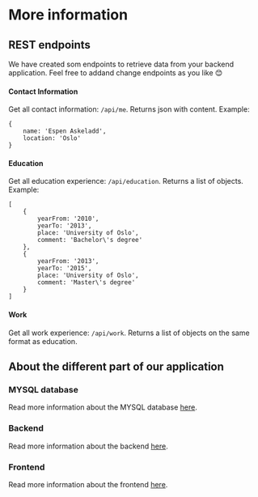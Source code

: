 # More information

## REST endpoints
We have created som endpoints to retrieve data from your backend application. Feel free to addand change endpoints as you like 😊

#### Contact Information
Get all contact information: `/api/me`. Returns json with content. 
Example: 
```
{
    name: 'Espen Askeladd',
    location: 'Oslo'
}

```
#### Education
Get all education experience: `/api/education`. Returns a list of objects. 
Example: 
```
[
    {
        yearFrom: '2010',
        yearTo: '2013',
        place: 'University of Oslo',
        comment: 'Bachelor\'s degree'
    },
    {
        yearFrom: '2013',
        yearTo: '2015',
        place: 'University of Oslo',
        comment: 'Master\'s degree'
    }
]
```

#### Work
Get all work experience: `/api/work`. Returns a list of objects on the same format as education. 

## About the different part of our application

### MYSQL database
Read more information about the MYSQL database [here](./../mysql/readme.md). 

### Backend
Read more information about the backend [here](./../backend/README.md). 

### Frontend
Read more information about the frontend [here](./../frontend/README.md).


